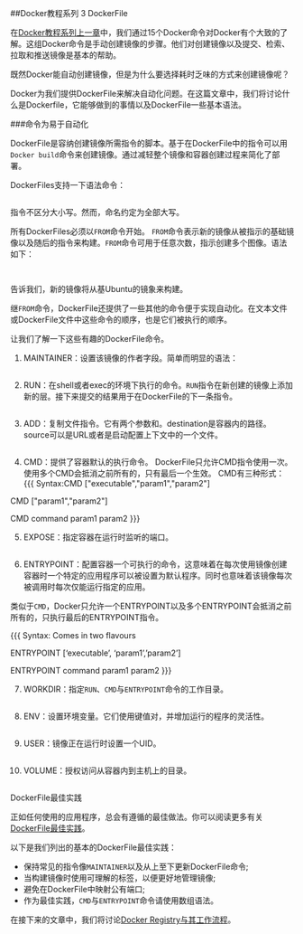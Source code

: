 ##Docker教程系列 3 DockerFile

在[Docker教程系列上一章]()中，我们通过15个Docker命令对Docker有个大致的了解。这组Docker命令是手动创建镜像的步骤。他们对创建镜像以及提交、检索、拉取和推送镜像是基本的帮助。

既然Docker能自动创建镜像，但是为什么要选择耗时乏味的方式来创建镜像呢？

Docker为我们提供DockerFile来解决自动化问题。在这篇文章中，我们将讨论什么是Dockerfile，它能够做到的事情以及DockerFile一些基本语法。


###命令为易于自动化

DockerFile是容纳创建镜像所需指令的脚本。基于在DockerFile中的指令可以用```Docker build```命令来创建镜像。通过减轻整个镜像和容器创建过程来简化了部署。

DockerFiles支持一下语法命令：
```INSTRUCTION argument
```

指令不区分大小写。然而，命名约定为全部大写。

所有DockerFiles必须以```FROM```命令开始。 ```FROM```命令表示新的镜像从被指示的基础镜像以及随后的指令来构建。```FROM```命令可用于任意次数，指示创建多个图像。语法如下：

```FROM <image name>
```

```FROM ubuntu
```
告诉我们，新的镜像将从基Ubuntu的镜象来构建。

继```FROM```命令，DockerFile还提供了一些其他的命令便于实现自动化。在文本文件或DockerFile文件中这些命令的顺序，也是它们被执行的顺序。

让我们了解一下这些有趣的DockerFile命令。

1. MAINTAINER：设置该镜像的作者字段。简单而明显的语法：
```MAINTAINER <author name>
```

2. RUN：在shell或者exec的环境下执行的命令。```RUN```指令在新创建的镜像上添加新的层。接下来提交的结果用于在DockerFile的下一条指令。
```Syntax: RUN <command>
```

3. ADD：复制文件指令。它有两个参数<source>和<destination>。destination是容器内的路径。source可以是URL或者是启动配置上下文中的一个文件。
```Syntax: ADD <src> <destination>
```

4. CMD：提供了容器默认的执行命令。 DockerFile只允许CMD指令使用一次。 使用多个CMD会抵消之前所有的，只有最后一个生效。 CMD有三种形式：
{{{Syntax:CMD ["executable","param1","param2"]

CMD ["param1","param2"]

CMD command param1 param2
}}}

5. EXPOSE：指定容器在运行时监听的端口。
```Syntax: EXPOSE <port>;
```

6. ENTRYPOINT：配置容器一个可执行的命令，这意味着在每次使用镜像创建容器时一个特定的应用程序可以被设置为默认程序。同时也意味着该镜像每次被调用时每次仅能运行指定的应用。

类似于```CMD```，Docker只允许一个ENTRYPOINT以及多个ENTRYPOINT会抵消之前所有的，只执行最后的ENTRYPOINT指令。

{{{Syntax: Comes in two flavours

ENTRYPOINT [‘executable’, ‘param1’,’param2’]

ENTRYPOINT command param1 param2
}}}

7. WORKDIR：指定```RUN```、```CMD```与```ENTRYPOINT```命令的工作目录。
```Syntax: WORKDIR /path/to/workdir
```

8. ENV：设置环境变量。它们使用键值对，并增加运行的程序的灵活性。
```Syntax: ENV <key> <value>
```

9. USER：镜像正在运行时设置一个UID。
```Syntax: USER <uid>
```

10. VOLUME：授权访问从容器内到主机上的目录。

```Syntax:VOLUME [‘/data’]
```

DockerFile最佳实践

正如任何使用的应用程序，总会有遵循的最佳做法。你可以阅读更多有关[DockerFile最佳实践](http://crosbymichael.com/dockerfile-best-practices.html)。

以下是我们列出的基本的DockerFile最佳实践：

- 保持常见的指令像```MAINTAINER```以及从上至下更新DockerFile命令;
- 当构建镜像时使用可理解的标签，以便更好地管理镜像;
- 避免在DockerFile中映射公有端口;
- 作为最佳实践，```CMD```与```ENTRYPOINT```命令请使用数组语法。

在接下来的文章中，我们将讨论[Docker Registry与其工作流程]()。